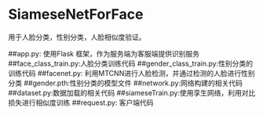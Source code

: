 # SiameseNetForFace
用于人脸分类，性别分类，人脸相似度验证。

##app.py: 使用Flask 框架，作为服务端为客服端提供识别服务
##face_class_train.py:人脸分类训练代码
##gender_class_train.py:性别分类的训练代码
##facenet.py: 利用MTCNN进行人脸检测，并通过检测的人脸进行性别分类
##gender.pth:性别分类的模型文件
##network.py:网络构建的相关代码
##dataset.py:数据加载的相关代码
##siameseTrain.py:使用孪生网络，利用对比损失进行相似度训练
##request.py: 客户端代码
